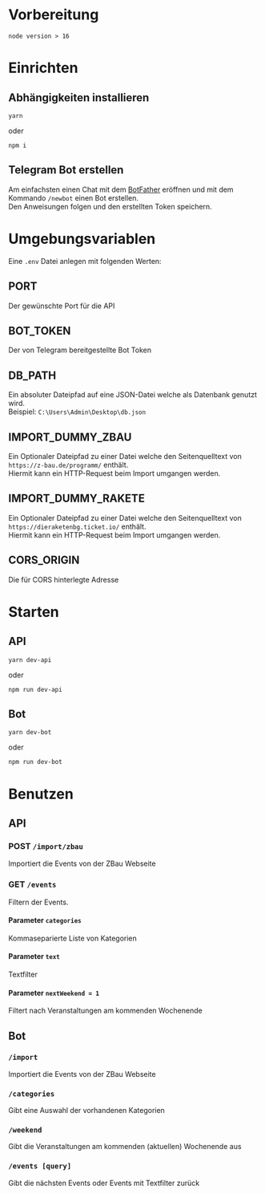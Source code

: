 # Vorbereitung

```
node version > 16
```

# Einrichten

## Abhängigkeiten installieren

```
yarn
```

oder

```
npm i
```

## Telegram Bot erstellen

Am einfachsten einen Chat mit dem [BotFather](https://t.me/botfather) eröffnen und mit dem Kommando `/newbot` einen Bot erstellen.  
Den Anweisungen folgen und den erstellten Token speichern.

# Umgebungsvariablen

Eine `.env` Datei anlegen mit folgenden Werten:

## PORT

Der gewünschte Port für die API

## BOT_TOKEN

Der von Telegram bereitgestellte Bot Token

## DB_PATH

Ein absoluter Dateipfad auf eine JSON-Datei welche als Datenbank genutzt wird.  
Beispiel: `C:\Users\Admin\Desktop\db.json`

## IMPORT_DUMMY_ZBAU

Ein Optionaler Dateipfad zu einer Datei welche den Seitenquelltext von `https://z-bau.de/programm/` enthält.  
Hiermit kann ein HTTP-Request beim Import umgangen werden.

## IMPORT_DUMMY_RAKETE

Ein Optionaler Dateipfad zu einer Datei welche den Seitenquelltext von `https://dieraketenbg.ticket.io/` enthält.  
Hiermit kann ein HTTP-Request beim Import umgangen werden.

## CORS_ORIGIN

Die für CORS hinterlegte Adresse

# Starten

## API

```
yarn dev-api
```

oder

```
npm run dev-api
```

## Bot

```
yarn dev-bot
```

oder

```
npm run dev-bot
```

# Benutzen

## API

### POST `/import/zbau`

Importiert die Events von der ZBau Webseite

### GET `/events`

Filtern der Events.

#### Parameter `categories`

Kommaseparierte Liste von Kategorien

#### Parameter `text`

Textfilter

#### Parameter `nextWeekend = 1`

Filtert nach Veranstaltungen am kommenden Wochenende

## Bot

### `/import`

Importiert die Events von der ZBau Webseite

### `/categories`

Gibt eine Auswahl der vorhandenen Kategorien

### `/weekend`

Gibt die Veranstaltungen am kommenden (aktuellen) Wochenende aus

### `/events [query]`

Gibt die nächsten Events oder Events mit Textfilter zurück

